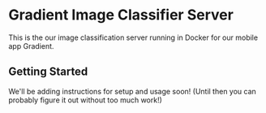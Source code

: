 # Gradient Image Classifier Server

This is the our image classification server running in Docker for our mobile app Gradient. 

## Getting Started

We'll be adding instructions for setup and usage soon! (Until then you can probably figure it out without too much work!)